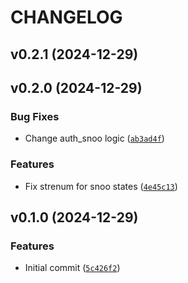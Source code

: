 # CHANGELOG


## v0.2.1 (2024-12-29)


## v0.2.0 (2024-12-29)

### Bug Fixes

- Change auth_snoo logic
  ([`ab3ad4f`](https://github.com/Lash-L/python-snoo/commit/ab3ad4f159a1fc80637dc085a156ee2542481c53))

### Features

- Fix strenum for snoo states
  ([`4e45c13`](https://github.com/Lash-L/python-snoo/commit/4e45c137e1bdf83b020293680d5a9bf0c9dc8789))


## v0.1.0 (2024-12-29)

### Features

- Initial commit
  ([`5c426f2`](https://github.com/Lash-L/python-snoo/commit/5c426f2f8b7cc20d705d4e807f284590b7493d49))
